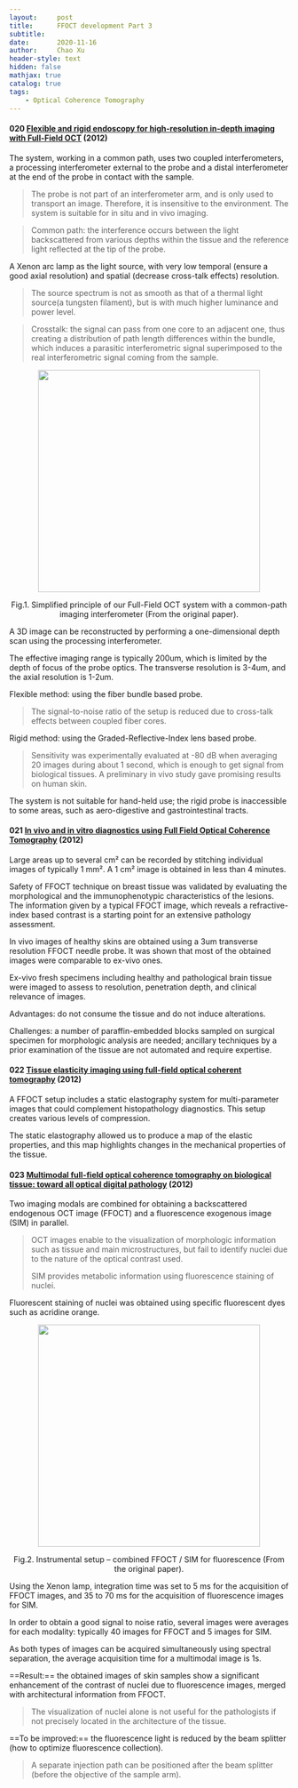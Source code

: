 ```yaml
---
layout:     post
title:      FFOCT development Part 3
subtitle:   
date:       2020-11-16
author:     Chao Xu
header-style: text
hidden: false
mathjax: true
catalog: true
tags:
    - Optical Coherence Tomography
---
```


#### 020 [Flexible and rigid endoscopy for high-resolution in-depth imaging with Full-Field OCT](https://www.osapublishing.org/abstract.cfm?URI=BIOMED-2012-BTu4B.4) (2012)

The system, working in a common path,  uses two coupled interferometers, a processing interferometer external to the probe and a distal interferometer at the end of the probe in contact with the sample. 

> The probe is not part of an interferometer arm, and is only used to transport an image. Therefore, it is insensitive to the environment. The system is suitable for in situ and in vivo imaging.

> Common path: the interference occurs between the light backscattered from various depths within the tissue and the reference light reflected at the tip of the probe.

A Xenon arc lamp as the light source, with very low temporal (ensure a good axial resolution) and spatial (decrease cross-talk effects) resolution. 

> The source spectrum is not as smooth as that of a thermal light source(a tungsten filament), but is with much higher luminance and power level.

> Crosstalk: the signal can pass from one core to an adjacent one, thus creating a distribution of path length differences within the bundle, which induces a parasitic interferometric signal superimposed to the real interferometric signal coming from the sample.

 <p align="center">
<img src="https://i.loli.net/2020/11/16/twlJrqU19b68mus.png" width=400pix>
</p>

<p style="text-align:center;">Fig.1. Simplified principle of our Full-Field OCT system with a common-path imaging interferometer (From the original paper).


A 3D image can be reconstructed by performing a one-dimensional depth scan using the processing interferometer.

The effective imaging range is typically 200um, which is limited by the depth of focus of the probe optics.   The transverse resolution is 3-4um, and the axial resolution is 1-2um.

Flexible method:  using the fiber bundle based probe. 

> The signal-to-noise ratio of the setup is reduced due to cross-talk effects between coupled fiber cores. 

Rigid method: using the Graded-Reflective-Index lens based probe.

> Sensitivity was experimentally evaluated at -80 dB when averaging 20 images during about 1 second, which is enough to get signal from biological tissues. A preliminary in vivo study gave promising results on human skin. 

The system is not suitable for hand-held use; the rigid probe is inaccessible to some areas, such as aero-digestive and gastrointestinal tracts.

#### 021 [In vivo and in vitro diagnostics using Full Field Optical Coherence Tomography](https://www.osapublishing.org/abstract.cfm?URI=BIOMED-2012-BTu3A.95) (2012)

Large areas up to several cm² can be recorded by stitching individual images of typically 1 mm². A 1 cm² image is obtained in less than 4 minutes.

Safety of FFOCT technique on breast tissue was validated by  evaluating the morphological and the immunophenotypic characteristics of the lesions. The information given by a typical FFOCT image, which reveals a refractive-index based contrast is a starting point for an extensive pathology assessment.

In vivo images of healthy skins are obtained using a 3um transverse resolution FFOCT needle probe. It was shown that most of the obtained images were comparable to ex-vivo ones.

Ex-vivo fresh specimens including healthy and pathological brain tissue were imaged to assess to resolution, penetration depth, and clinical relevance of images.

Advantages: do not consume the tissue and do not induce alterations.

Challenges: a number of paraffin-embedded blocks sampled on surgical specimen for morphologic analysis are needed; ancillary techniques by a prior examination of the tissue are not automated and require expertise.

#### 022 [Tissue elasticity imaging using full-field optical coherent tomography](https://www.osapublishing.org/abstract.cfm?uri=BIOMED-2012-BTu3A.75) (2012)

A FFOCT setup includes a static elastography system for multi-parameter images that could complement histopathology diagnostics.  This setup creates various levels of compression.

The static elastography allowed us to produce a map of the elastic properties, and this map highlights changes in the mechanical properties of the tissue.

#### 023 [Multimodal full-field optical coherence tomography on biological tissue: toward all optical digital pathology](https://doi.org/10.1117/12.908459) (2012)

Two imaging modals are combined for obtaining a backscattered endogenous OCT image (FFOCT) and a fluorescence exogenous image (SIM) in parallel.

> OCT images enable to the visualization of morphologic information such as tissue and main microstructures, but fail to identify nuclei due to the nature of the optical contrast used.
>
> SIM provides metabolic information using fluorescence staining of nuclei.

Fluorescent staining of nuclei was obtained using specific fluorescent dyes such as acridine orange.

 <p align="center">
<img src="https://i.loli.net/2020/11/16/hQdPDrRMtcCp5sH.png" width=400pix>
</p>

<p style="text-align:center;">Fig.2. Instrumental setup – combined FFOCT / SIM for fluorescence (From the original paper).


Using the Xenon lamp, integration time was set to 5 ms for the acquisition of FFOCT images, and 35 to 70 ms for the acquisition of fluorescence images for SIM. 

In order to obtain a good signal to noise ratio, several images were averages for each modality: typically 40 images for FFOCT and 5 images for SIM. 

As both types of images can be acquired simultaneously using spectral separation, the average acquisition time for a multimodal image is 1s.

==Result:== the obtained images of skin samples show a significant enhancement of the contrast of nuclei due to fluorescence images, merged with architectural information from FFOCT.

> The visualization of nuclei alone is not useful for the pathologists if not precisely located in the architecture of the tissue.

==To be improved:== the fluorescence light is reduced by the beam splitter (how to optimize fluorescence collection). 

> A separate injection path can be positioned after the beam splitter (before the objective of the sample arm).